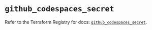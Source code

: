 # `github_codespaces_secret`

Refer to the Terraform Registry for docs: [`github_codespaces_secret`](https://registry.terraform.io/providers/integrations/github/6.2.2/docs/resources/codespaces_secret).

